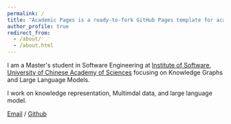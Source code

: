 ```yaml
---
permalink: /
title: "Academic Pages is a ready-to-fork GitHub Pages template for academic personal websites"
author_profile: true
redirect_from: 
  - /about/
  - /about.html
---
```


I am a Master's student in Software Engineering at [Institute of Software](http://www.iscas.ac.cn/), [University of Chinese Academy of Sciences](https://www.ucas.ac.cn/) focusing on Knowledge Graphs and Large Language Models.

I work on knowledge representation, Multimdal data, and large language model.

[Email](guoliang2022@iscas.ac.cn) / [Github](https://github.com/Guoliang-Zhu) 

